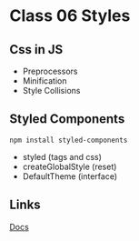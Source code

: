 # Class 06 Styles

## Css in JS

- Preprocessors
- Minification
- Style Collisions

## Styled Components

```shell
npm install styled-components
```

- styled (tags and css)
- createGlobalStyle (reset)
- DefaultTheme (interface)

## Links

[Docs](https://styled-components.com/)
